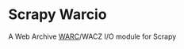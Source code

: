 Scrapy Warcio
=============

A Web Archive
[WARC](https://iipc.github.io/warc-specifications/specifications/warc-format/warc-1.0/)/WACZ
I/O module for Scrapy
